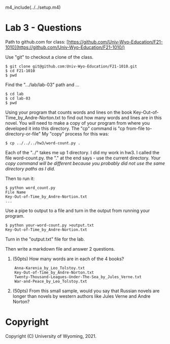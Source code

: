 
m4_include(../../setup.m4)

# Lab 3 - Questions

Path to github.com for class: [https://github.com/Univ-Wyo-Education/F21-1010](https://github.com/Univ-Wyo-Education/F21-1010/)

Use "git" to checkout a clone of the class.
```
$ git clone git@github.com:Univ-Wyo-Education/F21-1010.git
$ cd F21-1010
$ pwd
```

Find the ".../lab/lab-03" path and ...
```
$ cd lab
$ cd lab-03
$ pwd
```

Using your program that counts words and lines on the book
Key-Out-of-Time_by_Andre-Norton.txt to find out how many words and
lines are in this novel.   You will need to make a copy of your program
from where you developed it into this directory.
The "cp" command is "cp from-file to-directory-or-file"
My "copy" process for this was:
```
$ cp ../../../hw3/word-count.py .
```
Each of the "../" takes me up 1 directory.
I did my work in hw3.
I called the file word-count.py.
the "." at the end says - use the current directory.
*Your copy command will be different because you probably did not use the same 
directory paths as I did.*

Then to run it:
```
$ python word_count.py
File Name
Key-Out-of-Time_by_Andre-Nortion.txt
...
```

Use a pipe to output to a file and turn in the output from running
your program.

```
$ python your-word-count.py >output.txt
Key-Out-of-Time_by_Andre-Nortion.txt
```

Turn in the "output.txt" file for the lab.



Then write a markdown file and answer 2 questions.

1. (50pts)  How many words are in each of the 4 books?
```
	Anna-Karenia_by_Leo_Tolstoy.txt
	Key-Out-of-Time_by_Andre-Norton.txt
	Twenty-Thousand-Leagues-Under-The-Sea_by_Jules_Verne.txt
	War-and-Peace_by_Leo_Tolstoy.txt
```
2.  (50pts) From this small sample, would you say that Russian novels
are longer than novels by western authors like Jules Verne and Andre Norton?




# Copyright

Copyright (C) University of Wyoming, 2021.

